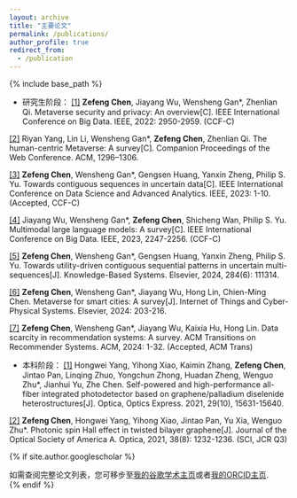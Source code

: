 ```yaml
---
layout: archive
title: "主要论文"
permalink: /publications/
author_profile: true
redirect_from:
  - /publication
---
```


{% include base_path %}

- 研究生阶段：
[[1]](https://doi.org/10.1109/BigData55660.2022.10021112) **Zefeng Chen**, Jiayang Wu, Wensheng Gan*, Zhenlian Qi. Metaverse security and privacy: An overview[C]. IEEE International Conference on Big Data. IEEE, 2022: 2950-2959. (CCF-C)

[[2]](https://doi.org/10.1145/3543873.3587593) Riyan Yang, Lin Li, Wensheng Gan*, **Zefeng Chen**, Zhenlian Qi. The human-centric Metaverse: A survey[C]. Companion Proceedings of the Web Conference. ACM, 1296–1306.

[[3]](https://doi.org/10.1109/DSAA60987.2023.10302526) **Zefeng Chen**, Wensheng Gan*, Gengsen Huang, Yanxin Zheng, Philip S. Yu. Towards contiguous sequences in uncertain data[C]. IEEE International Conference on Data Science and Advanced Analytics. IEEE, 2023: 1-10. (Accepted, CCF-C)

[[4]](https://doi.org/10.1109/BigData59044.2023.10386743) Jiayang Wu, Wensheng Gan*, **Zefeng Chen**, Shicheng Wan, Philip S. Yu. Multimodal large language models: A survey[C]. IEEE International Conference on Big Data. IEEE, 2023, 2247-2256. (CCF-C)

[[5]](https://doi.org/10.1016/j.knosys.2023.111314) **Zefeng Chen**, Wensheng Gan*, Gengsen Huang, Yanxin Zheng, Philip S. Yu. Towards utility-driven contiguous sequential patterns in uncertain multi-sequences[J]. Knowledge-Based Systems. Elsevier, 2024, 284(6): 111314.

[[6]](https://doi.org/10.1016/j.iotcps.2023.12.002) **Zefeng Chen**, Wensheng Gan*, Jiayang Wu, Hong Lin, Chien-Ming Chen. Metaverse for smart cities: A survey[J]. Internet of Things and Cyber-Physical Systems. Elsevier, 2024: 203-216.

[[7]](https://doi.org/10.1145/3639063) **Zefeng Chen**, Wensheng Gan*, Jiayang Wu, Kaixia Hu, Hong Lin. Data scarcity in recommendation systems: A survey. ACM Transitions on Recommender Systems. ACM, 2024: 1-32. (Accepted, ACM Trans)

- 本科阶段：
[[1]](https://doi.org/10.1364/OE.425777) Hongwei Yang, Yihong Xiao, Kaimin Zhang, **Zefeng Chen**, Jintao Pan, Linqing Zhuo, Yongchun Zhong, Huadan Zheng, Wenguo Zhu*, Jianhui Yu, Zhe Chen. Self-powered and high-performance all-fiber integrated photodetector based on graphene/palladium diselenide heterostructures[J]. Optica, Optics Express. 2021, 29(10), 15631-15640.

[[2]](https://doi.org/10.1364/JOSAA.430598) **Zefeng Chen**, Hongwei Yang, Yihong Xiao, Jintao Pan, Yu Xia, Wenguo Zhu*. Photonic spin Hall effect in twisted bilayer graphene[J]. Journal of the Optical Society of America A. Optica, 2021, 38(8): 1232-1236. (SCI, JCR Q3)


{% if site.author.googlescholar %}
  <div class="wordwrap">如需查阅完整论文列表，您可移步至<a href="{{site.author.googlescholar}}">我的谷歌学术主页</a>或者<a href="{{site.author.orcid}}">我的ORCID主页</a>.</div>
{% endif %}
